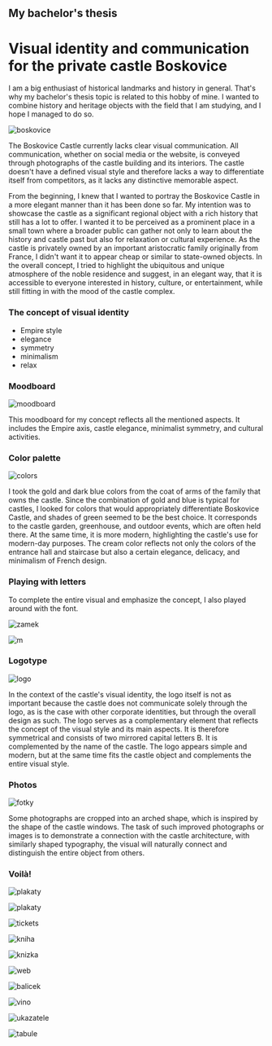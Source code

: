 ## My bachelor's thesis

# Visual identity and communication for the private castle Boskovice

I am a big enthusiast of historical landmarks and history in general. That's why my bachelor's thesis topic is related to this hobby of mine. 
I wanted to combine history and heritage objects with the field that I am studying, and I hope I managed to do so.

![boskovice](zamek-boskovice-2022_12_7-125320.jpg)

The Boskovice Castle currently lacks clear visual communication. All communication, whether on social media or the website, is conveyed through photographs of the castle building and its interiors. The castle doesn't have a defined visual style and therefore lacks a way to differentiate itself from competitors, as it lacks any distinctive memorable aspect. 

From the beginning, I knew that I wanted to portray the Boskovice Castle in a more elegant manner than it has been done so far. My intention was to showcase the castle as a significant regional object with a rich history that still has a lot to offer. I wanted it to be perceived as a prominent place in a small town where a broader public can gather not only to learn about the history and castle past but also for relaxation or cultural experience. As the castle is privately owned by an important aristocratic family originally from France, I didn't want it to appear cheap or similar to state-owned objects. In the overall concept, I tried to highlight the ubiquitous and unique atmosphere of the noble residence and suggest, in an elegant way, that it is accessible to everyone interested in history, culture, or entertainment, while still fitting in with the mood of the castle complex.

### The concept of visual identity

- Empire style
- elegance
- symmetry
- minimalism
- relax

### Moodboard

![moodboard](moodboard_final.png)

This moodboard for my concept reflects all the mentioned aspects. It includes the Empire axis, castle elegance, minimalist symmetry, and cultural activities.

### Color palette

![colors](barvy.png)

I took the gold and dark blue colors from the coat of arms of the family that owns the castle. Since the combination of gold and blue is typical for castles, I looked for colors that would appropriately differentiate Boskovice Castle, and shades of green seemed to be the best choice. It corresponds to the castle garden, greenhouse, and outdoor events, which are often held there. At the same time, it is more modern, highlighting the castle's use for modern-day purposes. The cream color reflects not only the colors of the entrance hall and staircase but also a certain elegance, delicacy, and minimalism of French design.

### Playing with letters

To complete the entire visual and emphasize the concept, I also played around with the font.

![zamek](koncept_typografie.png)

![m](koncept_m.jpg)

### Logotype

![logo](logo.png)

In the context of the castle's visual identity, the logo itself is not as important because the castle does not communicate solely through the logo, as is the case with other corporate identities, but through the overall design as such. The logo serves as a complementary element that reflects the concept of the visual style and its main aspects. It is therefore symmetrical and consists of two mirrored capital letters B. It is complemented by the name of the castle. The logo appears simple and modern, but at the same time fits the castle object and complements the entire visual style.

### Photos

![fotky](uprava_fotek.jpg)

Some photographs are cropped into an arched shape, which is inspired by the shape of the castle windows. The task of such improved photographs or images is to demonstrate a connection with the castle architecture, with similarly shaped typography, the visual will naturally connect and distinguish the entire object from others.

### Voilà!

![plakaty](plakaty.jpg)

![plakaty](plakaty_2.jpg)

![tickets](vstupenky.jpg)

![kniha](kniha.jpg)

![knizka](knizka.jpg)

![web](web.jpg)

![balicek](zlaty_balicek.png)

![vino](vino.png)

![ukazatele](ukazatele.jpg)

![tabule](tabule.jpg)










